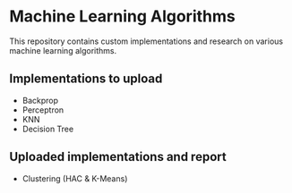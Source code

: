 # Machine Learning Algorithms

This repository contains custom implementations and research on various machine learning algorithms.

## Implementations to upload
* Backprop
* Perceptron
* KNN
* Decision Tree

## Uploaded implementations and report
* Clustering (HAC & K-Means)
 
